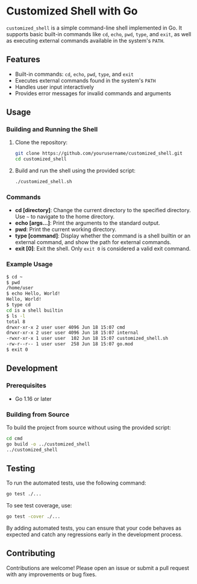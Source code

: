 # Customized Shell with Go

`customized_shell` is a simple command-line shell implemented in Go. It supports basic built-in commands like `cd`, `echo`, `pwd`, `type`, and `exit`, as well as executing external commands available in the system's `PATH`.

## Features

- Built-in commands: `cd`, `echo`, `pwd`, `type`, and `exit`
- Executes external commands found in the system's `PATH`
- Handles user input interactively
- Provides error messages for invalid commands and arguments

## Usage

### Building and Running the Shell

1. Clone the repository:
    ```sh
    git clone https://github.com/yourusername/customized_shell.git
    cd customized_shell
    ```

2. Build and run the shell using the provided script:
    ```sh
    ./customized_shell.sh
    ```

### Commands

- **cd [directory]**: Change the current directory to the specified directory. Use `~` to navigate to the home directory.
- **echo [args...]**: Print the arguments to the standard output.
- **pwd**: Print the current working directory.
- **type [command]**: Display whether the command is a shell builtin or an external command, and show the path for external commands.
- **exit [0]**: Exit the shell. Only `exit 0` is considered a valid exit command.

### Example Usage

```sh
$ cd ~
$ pwd
/home/user
$ echo Hello, World!
Hello, World!
$ type cd
cd is a shell builtin
$ ls -l
total 8
drwxr-xr-x 2 user user 4096 Jun 18 15:07 cmd
drwxr-xr-x 2 user user 4096 Jun 18 15:07 internal
-rwxr-xr-x 1 user user  102 Jun 18 15:07 customized_shell.sh
-rw-r--r-- 1 user user  258 Jun 18 15:07 go.mod
$ exit 0
```

## Development

### Prerequisites

- Go 1.16 or later

### Building from Source

To build the project from source without using the provided script:

```sh
cd cmd
go build -o ../customized_shell
../customized_shell
```

## Testing

To run the automated tests, use the following command:

```sh
go test ./...
```

To see test coverage, use:

```sh
go test -cover ./...
```

By adding automated tests, you can ensure that your code behaves as expected and catch any regressions early in the development process.

## Contributing

Contributions are welcome! Please open an issue or submit a pull request with any improvements or bug fixes.
